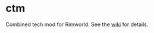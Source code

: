# ctm
Combined tech mod for Rimworld. See the [wiki](https://github.com/dninemfive/ctm/wiki) for details.